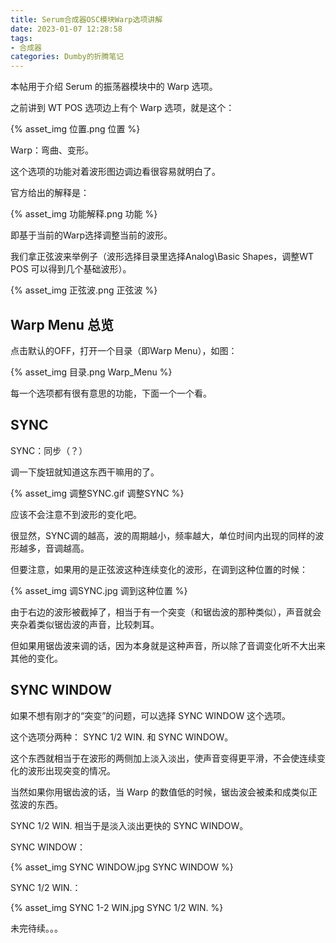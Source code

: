 ```yaml
---
title: Serum合成器OSC模块Warp选项讲解
date: 2023-01-07 12:28:58
tags:
- 合成器
categories: Dumby的折腾笔记
---
```


本帖用于介绍 Serum 的振荡器模块中的 Warp 选项。

<!--more-->

之前讲到 WT POS 选项边上有个 Warp 选项，就是这个：

{% asset_img 位置.png 位置 %}

Warp：弯曲、变形。

这个选项的功能对着波形图边调边看很容易就明白了。

官方给出的解释是：

{% asset_img 功能解释.png 功能 %}

即基于当前的Warp选择调整当前的波形。

我们拿正弦波来举例子（波形选择目录里选择Analog\Basic Shapes，调整WT POS 可以得到几个基础波形）。

{% asset_img 正弦波.png 正弦波 %}

## Warp Menu 总览

点击默认的OFF，打开一个目录（即Warp Menu），如图：

{% asset_img 目录.png Warp_Menu %}

每一个选项都有很有意思的功能，下面一个一个看。

## SYNC

SYNC：同步（？）

调一下旋钮就知道这东西干嘛用的了。

{% asset_img 调整SYNC.gif 调整SYNC %}

应该不会注意不到波形的变化吧。

很显然，SYNC调的越高，波的周期越小，频率越大，单位时间内出现的同样的波形越多，音调越高。

但要注意，如果用的是正弦波这种连续变化的波形，在调到这种位置的时候：

{% asset_img 调SYNC.jpg 调到这种位置 %}

由于右边的波形被截掉了，相当于有一个突变（和锯齿波的那种类似），声音就会夹杂着类似锯齿波的声音，比较刺耳。

但如果用锯齿波来调的话，因为本身就是这种声音，所以除了音调变化听不大出来其他的变化。

## SYNC WINDOW

如果不想有刚才的“突变”的问题，可以选择 SYNC WINDOW 这个选项。

这个选项分两种： SYNC 1/2 WIN. 和 SYNC WINDOW。

这个东西就相当于在波形的两侧加上淡入淡出，使声音变得更平滑，不会使连续变化的波形出现突变的情况。

当然如果你用锯齿波的话，当 Warp 的数值低的时候，锯齿波会被柔和成类似正弦波的东西。

SYNC 1/2 WIN. 相当于是淡入淡出更快的 SYNC WINDOW。

SYNC WINDOW：

{% asset_img SYNC WINDOW.jpg SYNC WINDOW %}

SYNC 1/2 WIN.：

{% asset_img SYNC 1-2 WIN.jpg SYNC 1/2 WIN. %}

未完待续。。。